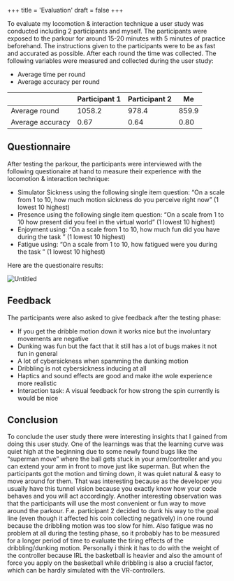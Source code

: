 +++
title = 'Evaluation'
draft = false
+++

To evaluate my locomotion & interaction technique a user study was conducted including 2 participants and myself. The participants were exposed to the parkour for around 15-20 minutes with 5 minutes of practice beforehand. The instructions given to the participants were to be as fast and accurated as possible. After each round the time was collected. The following variables were measured and collected during the user study:

- Average time per round
- Average accuracy per round

|  | Participant 1 | Participant 2 | Me |
| --- | --- | --- | --- |
| Average round | 1058.2 | 978.4 | 859.9 |
| Average accuracy | 0.67 | 0.64 | 0.80 |

## Questionnaire

After testing the parkour, the participants were interviewed with the following questionaire at hand to measure their experience with the locomotion & interaction technique: 

- Simulator Sickness using the following single item question:
“On a scale from 1 to 10, how much motion sickness do you perceive right now” (1 lowest 10 highest)
- Presence using the following single item question:
“On a scale from 1 to 10 how present did you feel in the virtual world” (1 lowest 10 highest)
- Enjoyment using:
“On a scale from 1 to 10, how much fun did you have during the task ” (1 lowest 10 highest)
- Fatigue using:
“On a scale from 1 to 10, how fatigued were you during the task ” (1 lowest 10 highest)

Here are the questionaire results:

![Untitled](https://prod-files-secure.s3.us-west-2.amazonaws.com/f944c257-4a74-4c79-9445-fe73faa4771d/cd66bdf0-dbc4-431a-a32b-5e6822828db5/Untitled.png)

## Feedback

The participants were also asked to give feedback after the testing phase: 

- If you get the dribble motion down it works nice but the involuntary movements are negative
- Dunking was fun but the fact that it still has a lot of bugs makes it not fun in general
- A lot of cybersickness when spamming the dunking motion
- Dribbling is not cybersickness inducing at all
- Haptics and sound effects are good and make ithe wole experience more realistic
- Interaction task: A visual feedback for how strong the spin currently is would be nice

## Conclusion

To conclude the user study there were interesting insights that I gained from doing this user study. One of the learnings was that the learning curve was quiet high at the beginning due to some newly found bugs like the “superman move” where the ball gets stuck in your arm/controller and you can extend your arm in front to move just like superman. But when the participants got the motion and timing down, it was quiet natural & easy to move around for them. That was interesting because as the developer you usually have this tunnel vision because you exactly know how your code behaves and you will act accordingly. Another interesting observation was that the participants will use the most convenient or fun way to move around the parkour. F.e. participant 2 decided to dunk his way to the goal line (even though it affected his coin collecting negatively) in one round because the dribbling motion was too slow for him. Also fatigue was no problem at all during the testing phase, so it probably has to be measured for a longer period of time to evaluate the tiring effects of the dribbling/dunking motion. Personally i think it has to do with the weight of the controller because IRL the basketball is heavier and also the amount of force you apply on the basketball while dribbling is also a crucial factor, which can be hardly simulated with the VR-controllers.